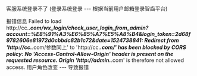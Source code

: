 客服系统登录不了 (登录系统登录 --- 根据当前用户邮箱登录智齒平台)

报错信息
Failed to load http://cc.***.com/wx_login/check_user_login_from_admin?
account=%E8%91%A3%E6%85%A7%E5%A8%B4&login_token=2d68f9782606e81972d0cbbdc82b1c72&date=1524738841: 
Redirect from 'http://cc.***.com/参数同上' to 'http://cc.***.com/' has been blocked by CORS policy: 
No 'Access-Control-Allow-Origin' header is present on the requested resource. 
Origin 'http://admin.***.com' is therefore not allowed access.
用户角色改变 --- 导致报错